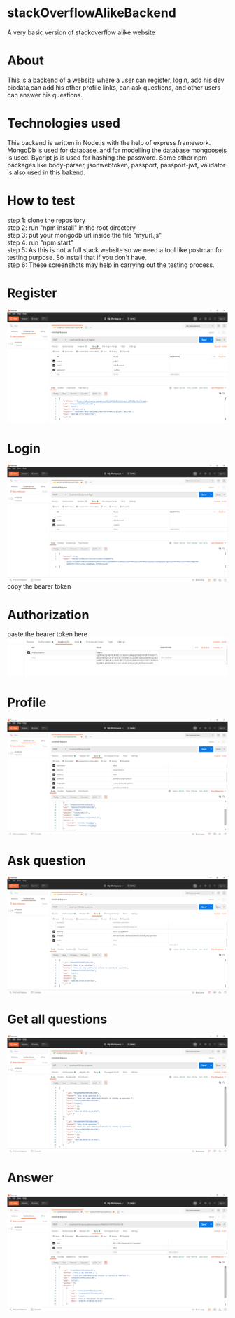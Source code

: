 # stackOverflowAlikeBackend
A very basic version of stackoverflow alike website

# About
This is a backend of a website where a user can register, login, add his dev biodata,can add his other profile links, can ask questions, and other users can answer his questions.

# Technologies used
This backend is written in Node.js with the help of express framework. MongoDb is used for database, and for modelling the database mongoosejs is used. Bycript js is used for hashing
the password. Some other npm packages like body-parser, jsonwebtoken, passport, passport-jwt, validator is also used in this bakend.

# How to test
step 1: clone the repository <br/>
step 2: run "npm install" in the root directory <br/>
step 3: put your mongodb url inside the file "myurl.js" <br/>
step 4: run "npm start" <br/>
step 5: As this is not a full stack website so we need a tool like postman for testing purpose. So install that if you don't have. <br/>
step 6: These screenshots may help in carrying out the testing process. <br/>

# Register
<img src="register.png">

# Login
<img src="loginsuccess.png">
copy the bearer token <br/>

# Authorization
paste the bearer token here
<img src="authorization.png">

# Profile
<img src="profile.png">

# Ask question
<img src="question.png">

# Get all questions
<img src="getallquestions.png">

# Answer
<img src="answer.png">
